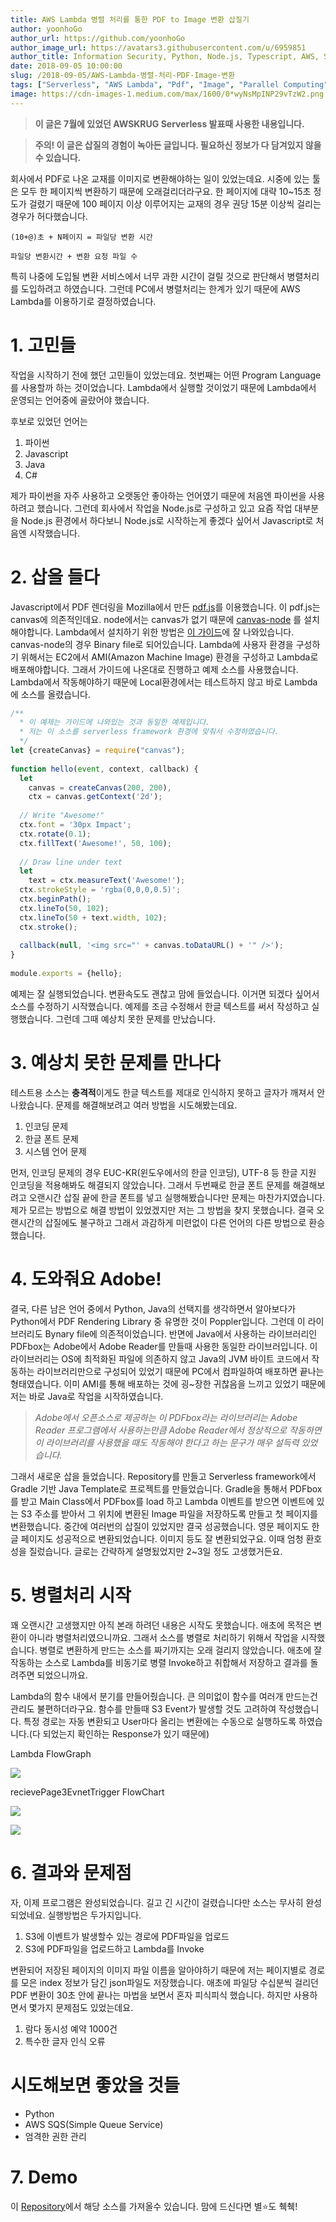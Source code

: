 ```yaml
---
title: AWS Lambda 병렬 처리를 통한 PDF to Image 변환 삽질기
author: yoonhoGo
author_url: https://github.com/yoonhoGo
author_image_url: https://avatars3.githubusercontent.com/u/6959851
author_title: Information Security, Python, Node.js, Typescript, AWS, Serverless, Container(Docker, Kubernetes), GraphQL, OAuth2.0. @witherion
date: 2018-09-05 10:00:00
slug: /2018-09-05/AWS-Lambda-병렬-처리-PDF-Image-변환
tags: ["Serverless", "AWS Lambda", "Pdf", "Image", "Parallel Computing"]
image: https://cdn-images-1.medium.com/max/1600/0*wyNsMpINP29vTzW2.png
---
```


> **이 글은 7월에 있었던 AWSKRUG Serverless 발표때 사용한 내용입니다.**

> **주의! 이 글은 삽질의 경험이 녹아든 글입니다. 필요하신 정보가 다 담겨있지 않을 수 있습니다.**

회사에서 PDF로 나온 교재를 이미지로 변환해야하는 일이 있었는데요. 시중에 있는 툴은 모두 한 페이지씩 변환하기 때문에 오래걸리더라구요. 한
페이지에 대략 10~15초 정도가 걸렸기 때문에 100 페이지 이상 이루어지는 교재의 경우 권당 15분 이상씩 걸리는 경우가 허다했습니다.

<!--truncate-->

`(10+@)초 + N페이지 = 파일당 변환 시간`

`파일당 변환시간 + 변환 요청 파일 수`

특히 나중에 도입될 변환 서비스에서 너무 과한 시간이 걸릴 것으로 판단해서 병렬처리를 도입하려고 하였습니다. 그런데 PC에서 병렬처리는 한계가
있기 때문에 AWS Lambda를 이용하기로 결정하였습니다.

# 1. 고민들

작업을 시작하기 전에 했던 고민들이 있었는데요. 첫번째는 어떤 Program Language를 사용할까 하는 것이었습니다. Lambda에서
실행할 것이었기 때문에 Lambda에서 운영되는 언어중에 골랐어야 했습니다.

후보로 있었던 언어는

1.  파이썬
2.  Javascript
3.  Java
4.  C#

제가 파이썬을 자주 사용하고 오랫동안 좋아하는 언어였기 때문에 처음엔 파이썬을 사용하려고 했습니다. 그런데 회사에서 작업을 Node.js로
구성하고 있고 요즘 작업 대부분을 Node.js 환경에서 하다보니 Node.js로 시작하는게 좋겠다 싶어서 Javascript로 처음엔
시작했습니다.

# 2. 삽을 들다

Javascript에서 PDF 렌더링을 Mozilla에서 만든 [pdf.js](https://github.com/mozilla/pdf.js)를
이용했습니다. 이 pdf.js는 canvas에 의존적인데요. node에서는 canvas가 없기 때문에
[canvas-node](https://github.com/Automattic/node-canvas) 를 설치해야합니다. Lambda에서
설치하기 위한 방법은 [이 가이드](https://github.com/Automattic/node-canvas/wiki/Installation:-AWS-Lambda)에 잘
나와있습니다. canvas-node의 경우 Binary file로 되어있습니다. Lambda에 사용자 환경을 구성하기 위해서는 EC2에서
AMI(Amazon Machine Image) 환경을 구성하고 Lambda로 배포해야합니다. 그래서 가이드에 나온대로 진행하고 예제 소스를
사용했습니다. Lambda에서 작동해야하기 때문에 Local환경에서는 테스트하지 않고 바로 Lambda에 소스를 올렸습니다.

```javascript
/**
  * 이 예제는 가이드에 나와있는 것과 동일한 예제입니다.
  * 저는 이 소스를 serverless framework 환경에 맞춰서 수정하였습니다.
  */
let {createCanvas} = require("canvas");
​
function hello(event, context, callback) {
  let
    canvas = createCanvas(200, 200),
    ctx = canvas.getContext('2d');
  ​
  // Write "Awesome!"
  ctx.font = '30px Impact';
  ctx.rotate(0.1);
  ctx.fillText('Awesome!', 50, 100);
  ​
  // Draw line under text
  let
    text = ctx.measureText('Awesome!');
  ctx.strokeStyle = 'rgba(0,0,0,0.5)';
  ctx.beginPath();
  ctx.lineTo(50, 102);
  ctx.lineTo(50 + text.width, 102);
  ctx.stroke();
  ​
  callback(null, '<img src="' + canvas.toDataURL() + '" />');
}
​
module.exports = {hello};
```

예제는 잘 실행되었습니다. 변환속도도 괜찮고 맘에 들었습니다. 이거면 되겠다 싶어서 소스를 수정하기 시작했습니다. 예제를 조금 수정해서 한글
텍스트를 써서 작성하고 실행했습니다. 그런데 그때 예상치 못한 문제를 만났습니다.

# 3. 예상치 못한 문제를 만나다

테스트용 소스는 **충격적**이게도 한글 텍스트를 제대로 인식하지 못하고 글자가 깨져서 안나왔습니다. 문제를 해결해보려고 여러 방법을
시도해봤는데요.

1.  인코딩 문제
2.  한글 폰트 문제
3.  시스템 언어 문제

먼저, 인코딩 문제의 경우 EUC-KR(윈도우에서의 한글 인코딩), UTF-8 등 한글 지원 인코딩을 적용해봐도 해결되지 않았습니다. 그래서
두번째로 한글 폰트 문제를 해결해보려고 오랜시간 삽질 끝에 한글 폰트를 넣고 실행해봤습니다만 문제는 마찬가지였습니다. 제가 모르는 방법으로 해결
방법이 있었겠지만 저는 그 방법을 찾지 못했습니다. 결국 오랜시간의 삽질에도 불구하고 그래서 과감하게 미련없이 다른 언어의 다른 방법으로
환승했습니다.

# 4. 도와줘요 Adobe!

결국, 다른 남은 언어 중에서 Python, Java의 선택지를 생각하면서 알아보다가 Python에서 PDF Rendering Library 중
유명한 것이 Poppler입니다. 그런데 이 라이브러리도 Bynary file에 의존적이었습니다. 반면에 Java에서 사용하는 라이브러리인
PDFbox는 Adobe에서 Adobe Reader를 만들때 사용한 동일한 라이브러입니다. 이 라이브러리는 OS에 최적화된 파일에 의존하지 않고
Java의 JVM 바이트 코드에서 작동하는 라이브러리만으로 구성되어 있었기 때문에 PC에서 컴파일하여 배포하면 끝나는 형태였습니다. 이미
AMI를 통해 배포하는 것에 굉~장한 귀찮음을 느끼고 있었기 때문에 저는 바로 Java로 작업을 시작하였습니다.

> _Adobe에서 오픈소스로 제공하는 이 PDFbox라는 라이브러리는 Adobe Reader 프로그램에서 사용하는만큼 Adobe Reader에서
> 정상적으로 작동하면 이 라이브러리를 사용했을 때도 작동해야 한다고 하는 문구가 매우 설득력 있었습니다._

그래서 새로운 삽을 들었습니다. Repository를 만들고 Serverless framework에서 Gradle 기반 Java
Template로 프로젝트를 만들었습니다. Gradle을 통해서 PDFbox를 받고 Main Class에서 PDFbox를 load 하고
Lambda 이벤트를 받으면 이벤트에 있는 S3 주소를 받아서 그 위치에 변환된 Image 파일을 저장하도록 만들고 첫 페이지를 변환했습니다.
중간에 여러번의 삽질이 있었지만 결국 성공했습니다. 영문 페이지도 한글 페이지도 성공적으로 변환되었습니다. 이미지 등도 잘 변환되었구요. 이때
엄청 환호성을 질렀습니다. 글로는 간략하게 설명됬었지만 2~3일 정도 고생했거든요.

# 5. 병렬처리 시작

꽤 오랜시간 고생했지만 아직 본래 하려던 내용은 시작도 못했습니다. 애초에 목적은 변환이 아니라 병렬처리였으니까요. 그래서 소스를 병렬로
처리하기 위해서 작업을 시작했습니다. 병렬로 변환하게 만드는 소스를 짜기까지는 오래 걸리지 않았습니다. 애초에 잘 작동하는 소스로 Lambda를
비동기로 병렬 Invoke하고 취합해서 저장하고 결과를 돌려주면 되었으니까요.

Lambda의 함수 내에서 분기를 만들어줬습니다. 큰 의미없이 함수를 여러개 만드는건 관리도 불편하더라구요. 함수를 만들때 S3 Event가
발생할 것도 고려하여 작성했습니다. 특정 경로는 자동 변환되고 User마다 올리는 변환에는 수동으로 실행하도록 하였습니다.(다 되었는지 확인하는
Response가 있기 때문에)

Lambda FlowGraph

![](https://cdn-images-1.medium.com/max/1600/0*SpmAyLY7WapZpuFF.png)

recievePage3EvnetTrigger FlowChart

![](https://cdn-images-1.medium.com/max/1600/0*wyNsMpINP29vTzW2.png)

![](https://cdn-images-1.medium.com/max/1600/0*zRbsJorov7cF5VPB.png)

# 6. 결과와 문제점

자, 이제 프로그램은 완성되었습니다. 길고 긴 시간이 걸렸습니다만 소스는 무사히 완성되었네요. 실행방법은 두가지입니다.

1.  S3에 이벤트가 발생할수 있는 경로에 PDF파일을 업로드
1.  S3에 PDF파일을 업로드하고 Lambda를 Invoke

변환되어 저장된 페이지의 이미지 파일 이름을 알아야하기 때문에 저는 페이지별로 경로를 모은 index 정보가 담긴 json파일도 저장했습니다.
애초에 파일당 수십분씩 걸리던 PDF 변환이 30초 안에 끝나는 마법을 보면서 혼자 피식피식 했습니다. 하지만 사용하면서 몇가지 문제점도
있었는데요.

1.  람다 동시성 예약 1000건
1.  특수한 글자 인식 오류

# 시도해보면 좋았을 것들

- Python
- AWS SQS(Simple Queue Service)
- 엄격한 권한 관리

# 7. Demo

이 [Repository](https://github.com/witherion/PdfToImageOnLambda)에서 해당 소스를 가져올수
있습니다. 맘에 드신다면 별⭐️도 췍췍!
